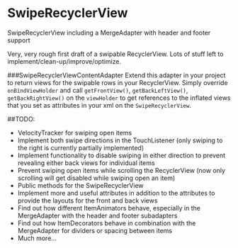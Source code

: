 # SwipeRecyclerView
SwipeRecyclerView including a MergeAdapter with header and footer support

Very, very rough first draft of a swipable RecyclerView. Lots of stuff left to implement/clean-up/improve/optimize.

###SwipeRecyclerViewContentAdapter
Extend this adapter in your project to return views for the swipable rows in your RecyclerView. Simply override `onBindViewHolder` and call `getFrontView()`, `getBackLeftView()`, `getBackRightView()` on the `viewHolder` to get references to the inflated views that you set as attributes in your xml on the `SwipeRecyclerView`.

##TODO:
- VelocityTracker for swiping open items
- Implement both swipe directions in the TouchListener (only swiping to the right is currently partially implemented)
- Implement functionality to disable swiping in either direction to prevent revealing either back views for individual items
- Prevent swiping open items while scrolling the RecyclerView (now only scrolling will get disabled while swiping open an item)
- Public methods for the SwipeRecyclerView
- Implement more and useful attributes in addition to the attributes to provide the layouts for the front and back views
- Find out how different ItemAnimators behave, especially in the MergeAdapter with the header and footer subadapters
- Find out how ItemDecorators behave in combination with the MergeAdapter for dividers or spacing between items
- Much more...
